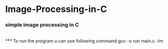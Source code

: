 # Image-Processing-in-C
### simple image processing in C
<br>***
To run the program u can use following command
  gcc -o run main.c -lm
